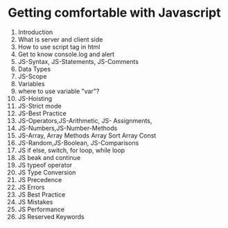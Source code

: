 # Getting comfortable with Javascript


1. Introduction
2. What is server and client side 
3. How to use script tag in html
4. Get to know console.log and alert
5. JS-Syntax, JS-Statements, JS-Comments
6. Data Types
7. JS-Scope
8. Variables
9. where to use variable "var"?
10. JS-Hoisting
11. JS-Strict mode
12. JS-Best Practice
13. JS-Operators,JS-Arithmetic, JS- Assignments, 
14. JS-Numbers,JS-Number-Methods
15. JS-Array, Array Methods Array Sort Array Const
16. JS-Random,JS-Boolean, JS-Comparisons
17. JS if else, switch, for loop, while loop
18. JS beak and continue
19. JS typeof operator
20. JS Type Conversion
21. JS Precedence
22. JS Errors
23. JS Best Practice
24. JS Mistakes
25. JS Performance
26. JS Reserved Keywords